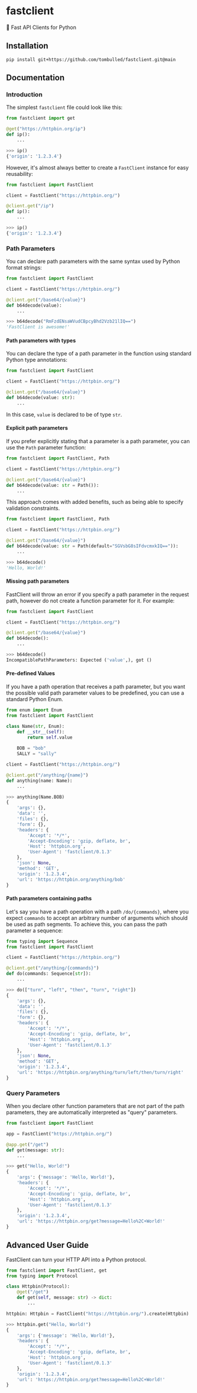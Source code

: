 # fastclient
:rocket: Fast API Clients for Python

## Installation
```console
pip install git+https://github.com/tombulled/fastclient.git@main
```

## Documentation
### Introduction
The simplest `fastclient` file could look like this:
```python
from fastclient import get

@get("https://httpbin.org/ip")
def ip():
    ...
```
```python
>>> ip()
{'origin': '1.2.3.4'}
```

However, it's almost always better to create a `FastClient` instance for easy reusability:
```python
from fastclient import FastClient

client = FastClient("https://httpbin.org/")

@client.get("/ip")
def ip():
    ...
```
```python
>>> ip()
{'origin': '1.2.3.4'}
```

### Path Parameters
You can declare path parameters with the same syntax used by Python format strings:
```python
from fastclient import FastClient

client = FastClient("https://httpbin.org/")

@client.get("/base64/{value}")
def b64decode(value):
    ...
```
```python
>>> b64decode("RmFzdENsaWVudCBpcyBhd2Vzb21lIQ==")
'FastClient is awesome!'
```

#### Path parameters with types
You can declare the type of a path parameter in the function using standard Python type annotations:
```python
from fastclient import FastClient

client = FastClient("https://httpbin.org/")

@client.get("/base64/{value}")
def b64decode(value: str):
    ...
```
In this case, `value` is declared to be of type `str`.

#### Explicit path parameters
If you prefer explicitly stating that a parameter is a path parameter, you can use the `Path` parameter function:
```python
from fastclient import FastClient, Path

client = FastClient("https://httpbin.org/")

@client.get("/base64/{value}")
def b64decode(value: str = Path()):
    ...
```
This approach comes with added benefits, such as being able to specify validation constraints.
```python
from fastclient import FastClient, Path

client = FastClient("https://httpbin.org/")

@client.get("/base64/{value}")
def b64decode(value: str = Path(default="SGVsbG8sIFdvcmxkIQ==")):
    ...
```
```python
>>> b64decode()
'Hello, World!'
```

#### Missing path parameters
FastClient will throw an error if you specify a path parameter in the request path, however do not create a function parameter for it. For example:
```python
from fastclient import FastClient

client = FastClient("https://httpbin.org/")

@client.get("/base64/{value}")
def b64decode():
    ...
```
```python
>>> b64decode()
IncompatiblePathParameters: Expected ('value',), got ()
```

#### Pre-defined Values
If you have a path operation that receives a path parameter, but you want the possible valid path parameter values to be predefined, you can use a standard Python Enum.
```python
from enum import Enum
from fastclient import FastClient

class Name(str, Enum):
    def __str__(self):
        return self.value
        
    BOB = "bob"
    SALLY = "sally"

client = FastClient("https://httpbin.org/")

@client.get("/anything/{name}")
def anything(name: Name):
    ...
```
```python
>>> anything(Name.BOB)
{
    'args': {},
    'data': '',
    'files': {},
    'form': {},
    'headers': {
        'Accept': '*/*',
        'Accept-Encoding': 'gzip, deflate, br',
        'Host': 'httpbin.org',
        'User-Agent': 'fastclient/0.1.3'
    },
    'json': None,
    'method': 'GET',
    'origin': '1.2.3.4',
    'url': 'https://httpbin.org/anything/bob'
}
```

#### Path parameters containing paths
Let's say you have a path operation with a path `/do/{commands}`, where you expect `commands` to accept an arbitrary number of arguments which should be used as path segments. To achieve this, you can pass the path parameter a sequence:
```python
from typing import Sequence
from fastclient import FastClient

client = FastClient("https://httpbin.org/")

@client.get("/anything/{commands}")
def do(commands: Sequence[str]):
    ...
```
```python
>>> do(["turn", "left", "then", "turn", "right"])
{
    'args': {},
    'data': '',
    'files': {},
    'form': {},
    'headers': {
        'Accept': '*/*',
        'Accept-Encoding': 'gzip, deflate, br',
        'Host': 'httpbin.org',
        'User-Agent': 'fastclient/0.1.3'
    },
    'json': None,
    'method': 'GET',
    'origin': '1.2.3.4',
    'url': 'https://httpbin.org/anything/turn/left/then/turn/right'
}
```

### Query Parameters
When you declare other function parameters that are not part of the path parameters, they are automatically interpreted as "query" parameters.
```python
from fastclient import FastClient

app = FastClient("https://httpbin.org/")

@app.get("/get")
def get(message: str):
    ...
```
```python
>>> get("Hello, World!")
{
    'args': {'message': 'Hello, World!'},
    'headers': {
        'Accept': '*/*',
        'Accept-Encoding': 'gzip, deflate, br',
        'Host': 'httpbin.org',
        'User-Agent': 'fastclient/0.1.3'
    },
    'origin': '1.2.3.4',
    'url': 'https://httpbin.org/get?message=Hello%2C+World!'
}
```

## Advanced User Guide
FastClient can turn your HTTP API into a Python protocol.
```python
from fastclient import FastClient, get
from typing import Protocol

class Httpbin(Protocol):
    @get("/get")
    def get(self, message: str) -> dict:
        ...

httpbin: Httpbin = FastClient("https://httpbin.org/").create(Httpbin)  # type: ignore
```
```python
>>> httpbin.get("Hello, World!")
{
    'args': {'message': 'Hello, World!'},
    'headers': {
        'Accept': '*/*',
        'Accept-Encoding': 'gzip, deflate, br',
        'Host': 'httpbin.org',
        'User-Agent': 'fastclient/0.1.3'
    },
    'origin': '1.2.3.4',
    'url': 'https://httpbin.org/get?message=Hello%2C+World!'
}
```
